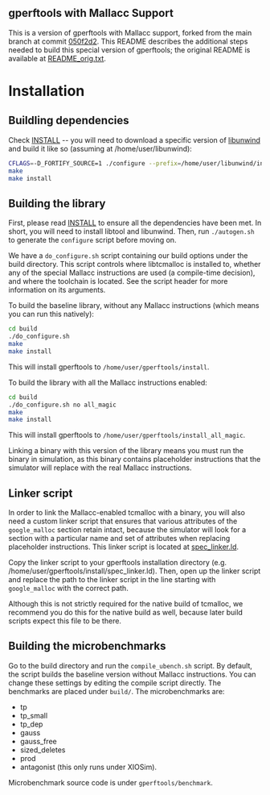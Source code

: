 gperftools with Mallacc Support
-------------------------------

This is a version of gperftools with Mallacc support, forked from the main
branch at commit [050f2d2](https://github.com/gperftools/gperftools/commit/050f2d).
This README describes the additional steps needed to build this special version
of gperftools; the original README is available at [README_orig.txt](README_orig.txt).

# Installation #

## Buildling dependencies

Check [INSTALL](INSTALL) -- you will need to download a specific version of
[libunwind](http://download.savannah.gnu.org/releases/libunwind/libunwind-0.99-beta.tar.gz)
and build it like so (assuming at /home/user/libunwind):
```bash
CFLAGS=-D_FORTIFY_SOURCE=1 ./configure --prefix=/home/user/libunwind/install
make
make install
```

## Building the library ##

First, please read [INSTALL](./INSTALL) to ensure all the dependencies have
been met.  In short, you will need to install libtool and libunwind. Then, run
`./autogen.sh` to generate the `configure` script before moving on.

We have a `do_configure.sh` script containing our build options under the build
directory. This script controls where libtcmalloc is installed to, whether any
of the special Mallacc instructions are used (a compile-time decision), and
where the toolchain is located. See the script header for more information on
its arguments.

To build the baseline library, without any Mallacc instructions (which means
you can run this natively):

```bash
cd build
./do_configure.sh
make
make install
```
This will install gperftools to `/home/user/gperftools/install`.

To build the library with all the Mallacc instructions enabled:

```bash
cd build
./do_configure.sh no all_magic
make
make install
```

This will install gperftools to `/home/user/gperftools/install_all_magic`.

Linking a binary with this version of the library means you must run the binary
in simulation, as this binary contains placeholder instructions that the simulator
will replace with the real Mallacc instructions.

## Linker script ##

In order to link the Mallacc-enabled tcmalloc with a binary, you will also need
a custom linker script that ensures that various attributes of the
`google_malloc` section retain intact, because the simulator will look for a
section with a particular name and set of attributes when replacing placeholder
instructions. This linker script is located at [spec_linker.ld](spec_linker.ld).

Copy the linker script to your gperftools installation directory (e.g.
/home/user/gperftools/install/spec_linker.ld). Then, open up the linker
script and replace the path to the linker script in the line starting with
`google_malloc` with the correct path.

Although this is not strictly required for the native build of tcmalloc, we
recommend you do this for the native build as well, because later build scripts
expect this file to be there.

## Building the microbenchmarks ##

Go to the build directory and run the `compile_ubench.sh` script. By default,
the script builds the baseline version without Mallacc instructions. You can
change these settings by editing the compile script directly.  The benchmarks
are placed under `build/`. The microbenchmarks are:

  * tp
  * tp_small
  * tp_dep
  * gauss
  * gauss_free
  * sized_deletes
  * prod
  * antagonist (this only runs under XIOSim).

Microbenchmark source code is under `gperftools/benchmark`.
